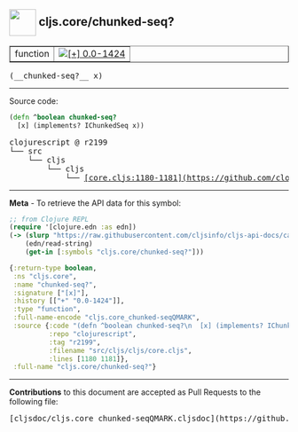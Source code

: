 ## <img width="48px" valign="middle" src="http://i.imgur.com/Hi20huC.png"> cljs.core/chunked-seq?

 <table border="1">
<tr>

<td>function</td>
<td><a href="https://github.com/cljsinfo/cljs-api-docs/tree/0.0-1424"><img valign="middle" alt="[+] 0.0-1424" src="https://img.shields.io/badge/+-0.0--1424-lightgrey.svg"></a> </td>
</tr>
</table>

 <samp>
(__chunked-seq?__ x)<br>
</samp>

---





Source code:

```clj
(defn ^boolean chunked-seq?
  [x] (implements? IChunkedSeq x))
```

 <pre>
clojurescript @ r2199
└── src
    └── cljs
        └── cljs
            └── <ins>[core.cljs:1180-1181](https://github.com/clojure/clojurescript/blob/r2199/src/cljs/cljs/core.cljs#L1180-L1181)</ins>
</pre>


---

__Meta__ - To retrieve the API data for this symbol:

```clj
;; from Clojure REPL
(require '[clojure.edn :as edn])
(-> (slurp "https://raw.githubusercontent.com/cljsinfo/cljs-api-docs/catalog/cljs-api.edn")
    (edn/read-string)
    (get-in [:symbols "cljs.core/chunked-seq?"]))
```

```clj
{:return-type boolean,
 :ns "cljs.core",
 :name "chunked-seq?",
 :signature ["[x]"],
 :history [["+" "0.0-1424"]],
 :type "function",
 :full-name-encode "cljs.core_chunked-seqQMARK",
 :source {:code "(defn ^boolean chunked-seq?\n  [x] (implements? IChunkedSeq x))",
          :repo "clojurescript",
          :tag "r2199",
          :filename "src/cljs/cljs/core.cljs",
          :lines [1180 1181]},
 :full-name "cljs.core/chunked-seq?"}

```

---

__Contributions__ to this document are accepted as Pull Requests to the following file:

 <pre>
[cljsdoc/cljs.core_chunked-seqQMARK.cljsdoc](https://github.com/cljsinfo/cljs-api-docs/blob/master/cljsdoc/cljs.core_chunked-seqQMARK.cljsdoc)
</pre>

